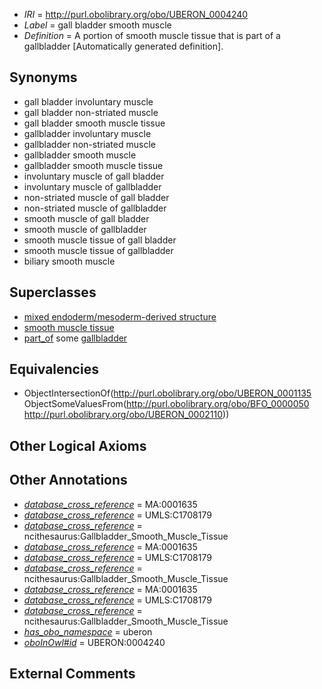  * *IRI* = http://purl.obolibrary.org/obo/UBERON_0004240
 * *Label* = gall bladder smooth muscle
 * *Definition* = A portion of smooth muscle tissue that is part of a gallbladder [Automatically generated definition].

## Synonyms

 * gall bladder involuntary muscle
 * gall bladder non-striated muscle
 * gall bladder smooth muscle tissue
 * gallbladder involuntary muscle
 * gallbladder non-striated muscle
 * gallbladder smooth muscle
 * gallbladder smooth muscle tissue
 * involuntary muscle of gall bladder
 * involuntary muscle of gallbladder
 * non-striated muscle of gall bladder
 * non-striated muscle of gallbladder
 * smooth muscle of gall bladder
 * smooth muscle of gallbladder
 * smooth muscle tissue of gall bladder
 * smooth muscle tissue of gallbladder
 * biliary smooth muscle

## Superclasses

 * [mixed endoderm/mesoderm-derived structure](../../UBERON/77/UBERON_0000077.md)
 * [smooth muscle tissue](../../UBERON/35/UBERON_0001135.md)
 * [part_of](../../BFO/50/BFO_0000050.md) some [gallbladder](../../UBERON/10/UBERON_0002110.md)

## Equivalencies

 * ObjectIntersectionOf(<http://purl.obolibrary.org/obo/UBERON_0001135> ObjectSomeValuesFrom(<http://purl.obolibrary.org/obo/BFO_0000050> <http://purl.obolibrary.org/obo/UBERON_0002110>))

## Other Logical Axioms


## Other Annotations

 * *[database_cross_reference](../../ef/oboInOwl#hasDbXref.md)* = MA:0001635
 * *[database_cross_reference](../../ef/oboInOwl#hasDbXref.md)* = UMLS:C1708179
 * *[database_cross_reference](../../ef/oboInOwl#hasDbXref.md)* = ncithesaurus:Gallbladder_Smooth_Muscle_Tissue
 * *[database_cross_reference](../../ef/oboInOwl#hasDbXref.md)* = MA:0001635
 * *[database_cross_reference](../../ef/oboInOwl#hasDbXref.md)* = UMLS:C1708179
 * *[database_cross_reference](../../ef/oboInOwl#hasDbXref.md)* = ncithesaurus:Gallbladder_Smooth_Muscle_Tissue
 * *[database_cross_reference](../../ef/oboInOwl#hasDbXref.md)* = MA:0001635
 * *[database_cross_reference](../../ef/oboInOwl#hasDbXref.md)* = UMLS:C1708179
 * *[database_cross_reference](../../ef/oboInOwl#hasDbXref.md)* = ncithesaurus:Gallbladder_Smooth_Muscle_Tissue
 * *[has_obo_namespace](../../ce/oboInOwl#hasOBONamespace.md)* = uberon
 * *[oboInOwl#id](../../id/oboInOwl#id.md)* = UBERON:0004240

## External Comments

